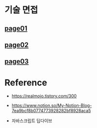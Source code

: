 # 기술 면접

## [page01](page01.md)

## [page02](page02.md)

## [page03](page03.md)

# Reference

- https://realmojo.tistory.com/300

- https://www.notion.so/My-Notion-Blog-7ea9bcf8b0774773928282bf8928aca5

- 자바스크립트 딥다이브
